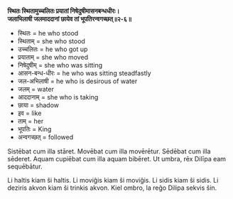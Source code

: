 **स्थितः स्थितामुच्चलितः प्रयातां निषेदुषीमासनबन्धधीरः।**  
**जलाभिलाषी जलमाददानां छायेव तां भूपतिरन्वगच्छत्॥२-६॥**

*   स्थितः = he who stood
*   स्थिताम् = she who stood
*   उच्चलितः = he who got up
*   प्रयाताम् = she who moved
*   निषेदुषीम् = she who was sitting
*   आसन-बन्ध-धीरः = he who was sitting steadfastly
*   जल-अभिलाषी = he who is desirous of water
*   जलम् = water
*   आददानाम् = she who is taking
*   छाया = shadow
*   इव = like
*   ताम् = her
*   भूपतिः = King
*   अन्वगच्छत् = followed

Sistēbat cum illa stāret. Movēbat cum illa movērētur. Sēdēbat cum illa sēderet. Aquam cupiēbat cum illa aquam bibēret. Ut umbra, rēx Dilīpa eam sequēbātur.

Li haltis kiam ŝi haltis. Li moviĝis kiam ŝi moviĝis. Li sidis kiam ŝi sidis. Li deziris akvon kiam ŝi trinkis akvon. Kiel ombro, la reĝo Dilipa sekvis ŝin.